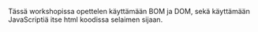 Tässä workshopissa opettelen käyttämään BOM ja DOM, sekä käyttämään JavaScriptiä itse html koodissa selaimen sijaan.